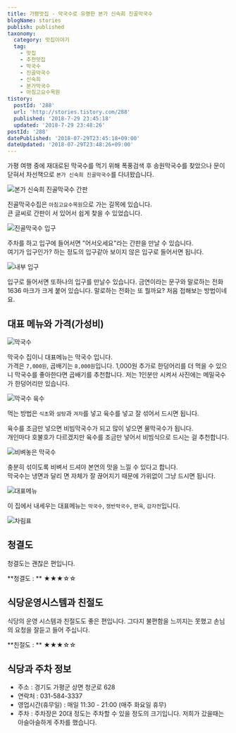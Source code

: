 ```yaml
---
title: 가평맛집 - 막국수로 유명한 본가 신숙희 진골막국수
blogName: stories
publish: published
taxonomy:
  category: 맛집이야기
  tag:
    - 맛집
    - 추천맛집
    - 막국수
    - 진골막국수
    - 신숙희
    - 본가막국수
    - 아침고요수목원
tistory:
  postId: '288'
  url: 'http://stories.tistory.com/288'
  published: '2018-7-29 23:45:18'
  updated: '2018-7-29 23:48:26'
postId: '288'
datePublished: '2018-07-29T23:45:18+09:00'
dateUpdated: '2018-07-29T23:48:26+09:00'
---
```


가평 여행 중에 재대로된 막국수를 먹기 위해 폭풍검색 후 송원막국수를 찾았으나 문이 닫혀서 차선책으로 `본가 신숙희 진골막국수`를 다녀왔습니다.

![본가 신숙희 진골막국수 간판](./images/20180725_193203-01.jpeg)

진골막국수집은 `아침고요수목원`으로 가는 길목에 있습니다.  
큰 글씨로 간판이 서 있어서 쉽게 찾을 수 있었습니다.

![진골막국수 입구](./images/20180725_193234-01.jpeg)

주차를 하고 입구에 들어서면 "어서오세요"라는 간판을 만날 수 있습니다.  
여기가 입구인가? 하는 정도의 입구같아 보이지 않은 입구로 들어서면 됩니다.

![내부 입구](./images/20180725_193306-01.jpeg)

입구로 들어서면 또하나의 입구를 만날수 있습니다.
금연이라는 문구와 말로하는 전화 1636 마크가 크게 붙어 있습니다.
말로하는 전화는 또 뭘까요? 처음 접해보는 방법이네요.

## 대표 메뉴와 가격(가성비)

![막국수](./images/20180725_194538-01.jpeg)

막국수 집이니 대표메뉴는 막국수 입니다.  
가격은 `7,000원`, 곱배기는 `8,000원`입니다. 1,000원 추가로 한덩어리를 더 먹을 수 있으니 막국수를 좋아한다면 곱배기를 추천합니다.
저는 1인분만 시켜서 사진에는 메밀국수가 한덩어리만 있습니다.

![막국수 육수](./images/20180725_194821-01.jpeg)

먹는 방법은 `식초`와 `설탕`과 `겨자`를 넣고 육수를 넣고 잘 섞어서 드시면 됩니다.

육수를 조금만 넣으면 비빔막국수가 되고 많이 넣으면 물막국수가 됩니다.  
개인마다 호불호가 다르겠지만 육수를 조금만 넣어서 비빔식으로 드시는 걸 추천합니다.

![비벼놓은 막국수](./images/20180725_194816-01.jpeg)

충분히 섞이도록 비벼서 드셔야 본연의 맛을 느낄 수 있다고 합니다.  
막국수는 냉면과 달리 면 자체가 잘 끊어지기 때문에 가위없이 그냥 드시면 됩니다.

![대표메뉴](./images/20180725_195911-01.jpeg)

이 집에서 내세우는 대표메뉴는 `막국수`, `쟁반막국수`, `편육`, `감자전`입니다.

![차림표](./images/20180725_195928-01.jpeg)

## 청결도

청결도는 괜찮은 편입니다.

<div class='alert alert-info'> **청결도 : ** ★★★☆☆ </div>

## 식당운영시스템과 친절도

식당의 운영 시스템과 친절도도 좋은 편입니다. 그다지 불편함을 느끼지는 못했고 손님의 요청을 잘듣고 들어 주십니다.

<div class='alert alert-info'> **친절도 : ** ★★★☆☆ </div>

## 식당과 주차 정보

- 주소 : 경기도 가평군 상면 청군로 628
- 연락처 : 031-584-3337
- 영업시간(휴무일) : 매일 11:30 - 21:00 (매주 화요일 휴무)
- 주차 : 주차장은 20대 정도는 주차할 수 있을 정도의 크기입니다. 저희가 갔을때는 아슬아슬하게 주차를 했습니다.
